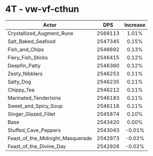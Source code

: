 # 4T - vw-vf-cthun
| Actor | DPS | Increase |
|---|:---:|:---:|
|Crystallized_Augment_Rune|2569113|1.01%|
|Salt_Baked_Seafood|2547345|0.15%|
|Fish_and_Chips|2546692|0.13%|
|Fiery_Fish_Sticks|2546415|0.12%|
|Deepfin_Patty|2546360|0.12%|
|Zesty_Nibblers|2546253|0.11%|
|Salty_Dog|2546235|0.11%|
|Chippy_Tea|2546212|0.11%|
|Marinated_Tenderloins|2546183|0.11%|
|Sweet_and_Spicy_Soup|2546116|0.11%|
|Ginger_Glazed_Fillet|2545874|0.10%|
|Base|2543420|0.00%|
|Stuffed_Cave_Peppers|2543043|-0.01%|
|Feast_of_the_Midnight_Masquerade|2542973|-0.02%|
|Feast_of_the_Divine_Day|2542928|-0.02%|
